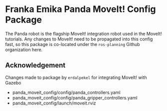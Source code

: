 # Franka Emika Panda MoveIt! Config Package

The Panda robot is the flagship MoveIt! integration robot used in the MoveIt! tutorials.
Any changes to MoveIt! need to be propagated into this config fast, so this package
is co-located under the ``ros-planning`` Github organization here.

## Acknowledgement 

Changes made to package by ``erdalpekel`` for integrating MoveIt! with Gazebo

- panda_moveit_config/config/panda_controllers.yaml
- panda_moveit_config/config/panda_gripper_controllers.yaml
- panda_moveit_config/launch/moveit.rviz

